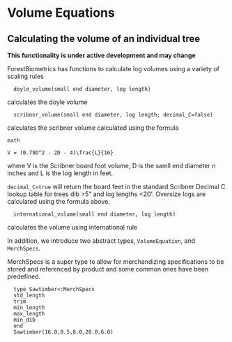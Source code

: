 # Volume Equations
## Calculating the volume of an individual tree

**This functionality is under active development and may change**

ForestBiometrics has functions to calculate log volumes using a variety of scaling rules

      doyle_volume(small end diameter, log length)

calculates the doyle volume

      scribner_volume(small end diameter, log length; decimal_C=false)

calculates the scribner volume calculated using the formula

```
math

V = (0.79D^2 - 2D - 4)\frac{L}{16}
```
where V is the Scribner board foot volume, D is the samll end diameter n inches and L is the log length in feet.

 `decimal_C=true` will return the board feet in the standard Scribner Decimal C lookup table for trees dib >5" and log lengths <20'. Oversize logs are calculated using the formula above. 

      international_volume(small end diameter, log length)

calculates the volume using international rule

In addition, we introduce two abstract types, `VolumeEquation`, and `MerchSpecs`.

MerchSpecs is a super type to allow for merchandizing specifications to be stored and referenced by product and some common ones have been predefined.

      type Sawtimber<:MerchSpecs
      std_length
      trim
      min_length
      max_length
      min_dib
      end
      Sawtimber(16.0,0.5,8.0,20.0,6.0)
